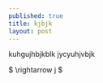 ```yaml
---
published: true
title: kjbjk
layout: post
---
```


kuhgujhbjkblk
jycyuhjvbjk

$ \rightarrow j $